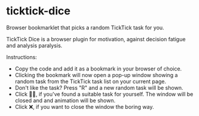 # ticktick-dice
Browser bookmarklet that picks a random TickTick task for you.

TickTick Dice is a browser plugin for motivation, against decision fatigue and analysis paralysis. 

Instructions:
- Copy the code and add it as a bookmark in your browser of choice.  
- Clicking the bookmark will now open a pop-up window showing a random task from the TickTick task list on your current page.
- Don't like the task? Press "R" and a new random task will be shown.
- Click 💪🏽, if you've found a suitable task for yourself. The window will be closed and and animation will be shown.
- Click ❌, if you want to close the window the boring way. 
